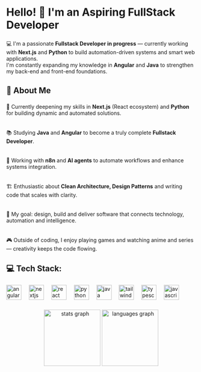 <h1 align="left">Hello! 👋 I'm an Aspiring FullStack Developer</h1>

###

<p align="left">💻 I'm a passionate <strong>Fullstack Developer in progress</strong> — currently working with <strong>Next.js</strong> and <strong>Python</strong> to build automation-driven systems and smart web applications.  <br>I'm constantly expanding my knowledge in <strong>Angular</strong> and <strong>Java</strong> to strengthen my back-end and front-end foundations.</p>

###

<h2 align="left">🧭 About Me</h2>

###

<p align="left">🌱 Currently deepening my skills in <strong>Next.js</strong> (React ecosystem) and <strong>Python</strong> for building dynamic and automated solutions.<br><br><br>📚 Studying <strong>Java</strong> and <strong>Angular</strong> to become a truly complete <strong>Fullstack Developer</strong>.<br><br><br>🤖 Working with <strong>n8n</strong> and <strong>AI agents</strong> to automate workflows and enhance systems integration.<br><br><br>🏗️ Enthusiastic about <strong>Clean Architecture, Design Patterns</strong> and writing code that scales with clarity.<br><br><br>🎯 My goal: design, build and deliver software that connects technology, automation and intelligence.<br><br><br>🎮 Outside of coding, I enjoy playing games and watching anime and series — creativity keeps the code flowing.</p>

###

<h2 align="left">💻 Tech Stack:</h2>

###

<div align="left">
  <img src="https://cdn.simpleicons.org/angular/DD0031" height="40" alt="angularjs logo"  />
  <img width="12" />
  <img src="https://cdn.jsdelivr.net/gh/devicons/devicon/icons/nextjs/nextjs-original.svg" height="40" alt="nextjs logo"  />
  <img width="12" />
  <img src="https://cdn.simpleicons.org/react/61DAFB" height="40" alt="react logo"  />
  <img width="12" />
  <img src="https://cdn.jsdelivr.net/gh/devicons/devicon/icons/python/python-original.svg" height="40" alt="python logo"  />
  <img width="12" />
  <img src="https://cdn.jsdelivr.net/gh/devicons/devicon/icons/java/java-original.svg" height="40" alt="java logo"  />
  <img width="12" />
  <img src="https://cdn.simpleicons.org/tailwindcss/06B6D4" height="40" alt="tailwindcss logo"  />
  <img width="12" />
  <img src="https://cdn.simpleicons.org/typescript/3178C6" height="40" alt="typescript logo"  />
  <img width="12" />
  <img src="https://cdn.simpleicons.org/javascript/F7DF1E" height="40" alt="javascript logo"  />
</div>

###

<div align="center">
  <img src="https://github-readme-stats.vercel.app/api?username=WalyssonCavalcante&hide_title=false&hide_rank=false&show_icons=true&include_all_commits=true&count_private=true&disable_animations=false&theme=tokyonight&locale=en&hide_border=false&order=1" height="150" alt="stats graph"  />
  <img src="https://github-readme-stats.vercel.app/api/top-langs?username=WalyssonCavalcante&locale=en&hide_title=false&layout=compact&card_width=320&langs_count=5&theme=tokyonight&hide_border=false&order=2" height="150" alt="languages graph"  />
</div>

###
